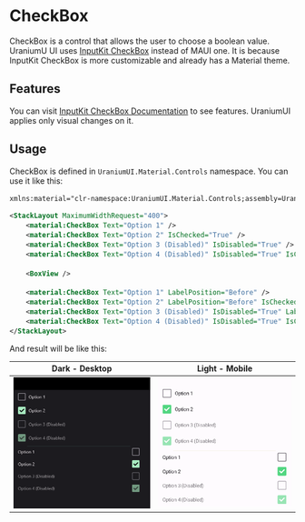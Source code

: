 # CheckBox
CheckBox is a control that allows the user to choose a boolean value. UraniumU UI uses [InputKit CheckBox](https://enisn-projects.io/docs/en/inputkit/latest/components/controls/CheckBox) instead of MAUI one. It is because InputKit CheckBox is more customizable and already has a Material theme.


## Features

You can visit [InputKit CheckBox Documentation](https://enisn-projects.io/docs/en/inputkit/latest/components/controls/CheckBox) to see features. UraniumUI applies only visual changes on it.


## Usage

CheckBox is defined in `UraniumUI.Material.Controls` namespace. You can use it like this:

```xml
xmlns:material="clr-namespace:UraniumUI.Material.Controls;assembly=UraniumUI.Material"
```

```xml
<StackLayout MaximumWidthRequest="400">
    <material:CheckBox Text="Option 1" />
    <material:CheckBox Text="Option 2" IsChecked="True" />
    <material:CheckBox Text="Option 3 (Disabled)" IsDisabled="True" />
    <material:CheckBox Text="Option 4 (Disabled)" IsDisabled="True" IsChecked="True" />

    <BoxView />

    <material:CheckBox Text="Option 1" LabelPosition="Before" />
    <material:CheckBox Text="Option 2" LabelPosition="Before" IsChecked="True" />
    <material:CheckBox Text="Option 3 (Disabled)" IsDisabled="True" LabelPosition="Before" />
    <material:CheckBox Text="Option 4 (Disabled)" IsDisabled="True" IsChecked="True" LabelPosition="Before" />
</StackLayout>
```

And result will be like this:

| Dark - Desktop | Light - Mobile |
| --- | --- |
| ![MAUI Material Design CheckBox](images/checkbox-demo-dark.gif) | ![MAUI Material Design CheckBox](images/checkbox-demo-light.gif)  |
